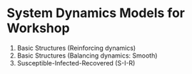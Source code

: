 # System Dynamics Models for Workshop

1. Basic Structures (Reinforcing dynamics)
2. Basic Structures (Balancing dynamics: Smooth)
3. Susceptible-Infected-Recovered (S-I-R)
